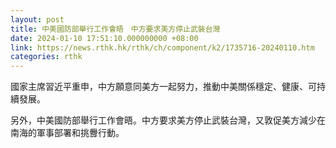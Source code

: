 ```yaml
---
layout: post
title: 中美國防部舉行工作會晤　中方要求美方停止武裝台灣
date: 2024-01-10 17:51:10.000000000 +08:00
link: https://news.rthk.hk/rthk/ch/component/k2/1735716-20240110.htm
categories: rthk
---
```


國家主席習近平重申，中方願意同美方一起努力，推動中美關係穩定、健康、可持續發展。

另外，中美國防部舉行工作會晤。中方要求美方停止武裝台灣，又敦促美方減少在南海的軍事部署和挑釁行動。
